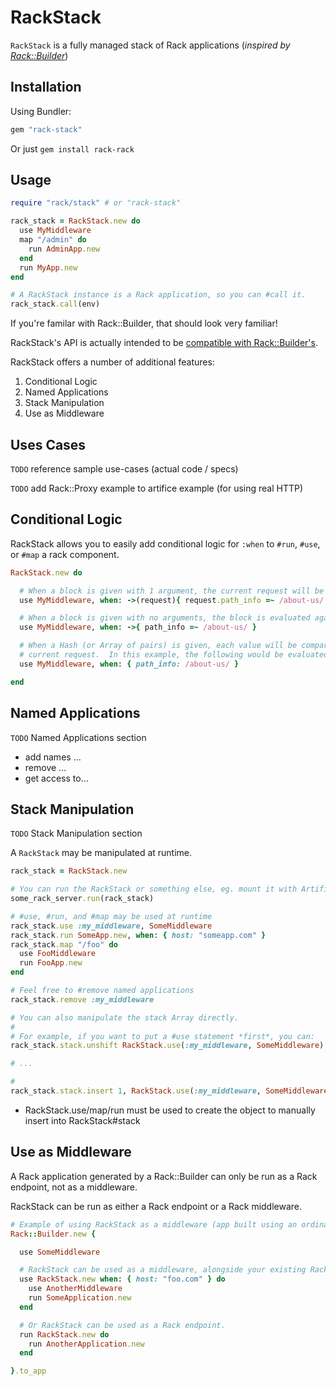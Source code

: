 RackStack
=========

`RackStack` is a fully managed stack of Rack applications (*inspired by [Rack::Builder][]*)

Installation
------------

Using Bundler:

```ruby
gem "rack-stack"
```

Or just `gem install rack-rack`

Usage
-----

```ruby
require "rack/stack" # or "rack-stack"

rack_stack = RackStack.new do
  use MyMiddleware
  map "/admin" do
    run AdminApp.new
  end
  run MyApp.new
end

# A RackStack instance is a Rack application, so you can #call it.
rack_stack.call(env)
```
If you're familar with Rack::Builder, that should look very familiar!

RackStack's API is actually intended to be [compatible with Rack::Builder's][compatibility].

RackStack offers a number of additional features:

 1. Conditional Logic
 1. Named Applications
 1. Stack Manipulation
 1. Use as Middleware

Uses Cases
----------

`TODO` reference sample use-cases (actual code / specs)

`TODO` add Rack::Proxy example to artifice example (for using real HTTP)

Conditional Logic
-----------------

RackStack allows you to easily add conditional logic for `:when` to `#run`, `#use`, or `#map` a rack component.

```ruby
RackStack.new do

  # When a block is given with 1 argument, the current request will be yielded (as a Rack::Request)
  use MyMiddleware, when: ->(request){ request.path_info =~ /about-us/ }

  # When a block is given with no arguments, the block is evaluated against the current request
  use MyMiddleware, when: ->{ path_info =~ /about-us/ }

  # When a Hash (or Array of pairs) is given, each value will be compared against the value from the 
  # current request.  In this example, the following would be evaluated: /about-us/ === "<the path info>"
  use MyMiddleware, when: { path_info: /about-us/ }

end
```

Named Applications
------------------

`TODO` Named Applications section

 - add names ...
 - remove ...
 - get access to...

Stack Manipulation
------------------

`TODO` Stack Manipulation section

A `RackStack` may be manipulated at runtime.

```ruby
rack_stack = RackStack.new

# You can run the RackStack or something else, eg. mount it with Artifice
some_rack_server.run(rack_stack)

# #use, #run, and #map may be used at runtime
rack_stack.use :my_middleware, SomeMiddleware
rack_stack.run SomeApp.new, when: { host: "someapp.com" }
rack_stack.map "/foo" do
  use FooMiddleware
  run FooApp.new
end

# Feel free to #remove named applications
rack_stack.remove :my_middleware

# You can also manipulate the stack Array directly.
#
# For example, if you want to put a #use statement *first*, you can:
rack_stack.stack.unshift RackStack.use(:my_middleware, SomeMiddleware)

# ...

# 
rack_stack.stack.insert 1, RackStack.use(:my_middleware, SomeMiddleware)
```

 - RackStack.use/map/run must be used to create the object to manually insert into RackStack#stack

Use as Middleware
-----------------

A Rack application generated by a Rack::Builder can only be run as a Rack endpoint,
not as a middleware.

RackStack can be run as either a Rack endpoint or a Rack middleware.

```ruby
# Example of using RackStack as a middleware (app built using an ordinary Rack::Builder)
Rack::Builder.new {

  use SomeMiddleware

  # RackStack can be used as a middleware, alongside your existing Rack components
  use RackStack.new when: { host: "foo.com" } do
    use AnotherMiddleware
    run SomeApplication.new
  end

  # Or RackStack can be used as a Rack endpoint.
  run RackStack.new do
    run AnotherApplication.new  
  end

}.to_app
```

[Rack::Builder]: http://rack.rubyforge.org/doc/classes/Rack/Builder.html
[compatibility]: https://github.com/remi/rack-stack/tree/master/spec/rack-builder-compatibility
